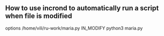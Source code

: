 ## How to use incrond to automatically run a script when file is modified
<directory><file change mask><command or action> options
/home/vili/ru-work/maria.py IN_MODIFY python3 maria.py
